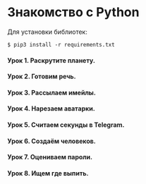 # Знакомство с Python

Для установки библиотек:

    $ pip3 install -r requirements.txt

#### Урок 1. Раскрутите планету.
#### Урок 2. Готовим речь.
#### Урок 3. Рассылаем имейлы.
#### Урок 4. Нарезаем аватарки.
#### Урок 5. Считаем секунды в Telegram.
#### Урок 6. Создаём человеков.
#### Урок 7. Оцениваем пароли.
#### Урок 8. Ищем где выпить.
